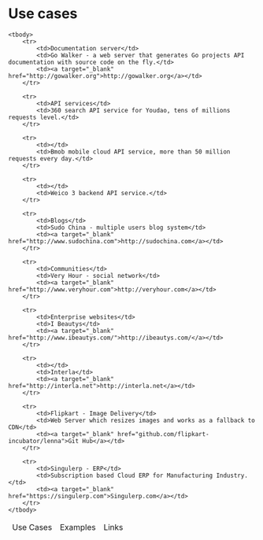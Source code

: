 # Use cases

<table class="docker_use_cases_table table">
    <thead>
        <tr>
            <td>Use Cases</td>
            <td>Examples</td>
            <td>Links</td>
        </tr>
    </thead>
    
    <tbody>
        <tr>
            <td>Documentation server</td>
            <td>Go Walker - a web server that generates Go projects API documentation with source code on the fly.</td>
            <td><a target="_blank" href="http://gowalker.org">http://gowalker.org</a></td>
        </tr>

        <tr>
        	<td>API services</td>
        	<td>360 search API service for Youdao, tens of millions requests level.</td>
        </tr>

        <tr>
        	<td></td>
        	<td>Bmob mobile cloud API service, more than 50 million requests every day.</td>
        </tr>

        <tr>
        	<td></td>
        	<td>Weico 3 backend API service.</td>
        </tr>

        <tr>
        	<td>Blogs</td>
        	<td>Sudo China - multiple users blog system</td>
        	<td><a target="_blank" href="http://www.sudochina.com">http://sudochina.com</a></td>
        </tr>

        <tr>
        	<td>Communities</td>
        	<td>Very Hour - social network</td>
        	<td><a target="_blank" href="http://www.veryhour.com">http://veryhour.com</a></td>
        </tr>

        <tr>
        	<td>Enterprise websites</td>
        	<td>I Beautys</td>
        	<td><a target="_blank" href="http://www.ibeautys.com/">http://ibeautys.com/</a></td>
        </tr>

        <tr>
        	<td></td>
        	<td>Interla</td>
        	<td><a target="_blank" href="http://interla.net">http://interla.net</a></td>
        </tr>

        <tr>
        	<td>Flipkart - Image Delivery</td>
        	<td>Web Server which resizes images and works as a fallback to CDN</td>
        	<td><a target="_blank" href="github.com/flipkart-incubator/lenna">Git Hub</a></td>
        </tr>
        
        <tr>
        	<td>Singulerp - ERP</td>
        	<td>Subscription based Cloud ERP for Manufacturing Industry.</td>
        	<td><a target="_blank" href="https://singulerp.com">Singulerp.com</a></td>
        </tr>
    </tbody>
</table>
